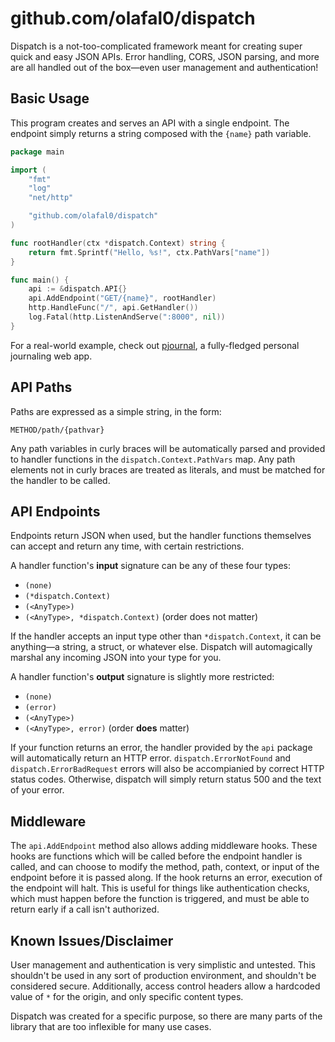 # github.com/olafal0/dispatch

Dispatch is a not-too-complicated framework meant for creating super quick and easy JSON APIs. Error handling, CORS, JSON parsing, and more are all handled out of the box—even user management and authentication!

## Basic Usage

This program creates and serves an API with a single endpoint. The endpoint simply returns a string composed with the `{name}` path variable.

```go
package main

import (
	"fmt"
	"log"
	"net/http"

	"github.com/olafal0/dispatch"
)

func rootHandler(ctx *dispatch.Context) string {
	return fmt.Sprintf("Hello, %s!", ctx.PathVars["name"])
}

func main() {
	api := &dispatch.API{}
	api.AddEndpoint("GET/{name}", rootHandler)
	http.HandleFunc("/", api.GetHandler())
	log.Fatal(http.ListenAndServe(":8000", nil))
}
```

For a real-world example, check out [pjournal](https://github.com/olafal0/pjournal), a fully-fledged personal journaling web app.

## API Paths

Paths are expressed as a simple string, in the form:

`METHOD/path/{pathvar}`

Any path variables in curly braces will be automatically parsed and provided to handler functions in the `dispatch.Context.PathVars` map. Any path elements not in curly braces are treated as literals, and must be matched for the handler to be called.

## API Endpoints

Endpoints return JSON when used, but the handler functions themselves can accept and return any time, with certain restrictions.

A handler function's **input** signature can be any of these four types:

- `(none)`
- `(*dispatch.Context)`
- `(<AnyType>)`
- `(<AnyType>, *dispatch.Context)` (order does not matter)

If the handler accepts an input type other than `*dispatch.Context`, it can be anything—a string, a struct, or whatever else. Dispatch will automagically marshal any incoming JSON into your type for you.

A handler function's **output** signature is slightly more restricted:

- `(none)`
- `(error)`
- `(<AnyType>)`
- `(<AnyType>, error)` (order **does** matter)

If your function returns an error, the handler provided by the `api` package will automatically return an HTTP error. `dispatch.ErrorNotFound` and `dispatch.ErrorBadRequest` errors will also be accompianied by correct HTTP status codes. Otherwise, dispatch will simply return status 500 and the text of your error.

## Middleware

The `api.AddEndpoint` method also allows adding middleware hooks. These hooks are functions which will be called before the endpoint handler is called, and can choose to modify the method, path, context, or input of the endpoint before it is passed along. If the hook returns an error, execution of the endpoint will halt. This is useful for things like authentication checks, which must happen before the function is triggered, and must be able to return early if a call isn't authorized.

## Known Issues/Disclaimer

User management and authentication is very simplistic and untested. This shouldn't be used in any sort of production environment, and shouldn't be considered secure. Additionally, access control headers allow a hardcoded value of `*` for the origin, and only specific content types.

Dispatch was created for a specific purpose, so there are many parts of the library that are too inflexible for many use cases.
